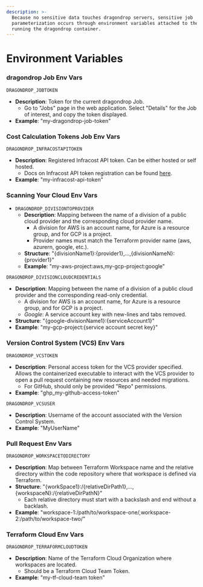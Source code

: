 ```yaml
---
description: >-
  Because no sensitive data touches dragondrop servers, sensitive job
  parameterization occurs through environment variables attached to the compute
  running the dragondrop container.
---
```


# Environment Variables

### dragondrop Job Env Vars

`DRAGONDROP_JOBTOKEN`

* **Description**: Token for the current dragondrop Job.
  * Go to "Jobs" page in the web application. Select "Details" for the Job of interest, and copy the token displayed.
* **Example**: "my-dragondrop-job-token"

### Cost Calculation Tokens Job Env Vars

`DRAGONDROP_INFRACOSTAPITOKEN`

* **Description**: Registered Infracost API token. Can be either hosted or self hosted.
  * Docs on Infracost API token registration can be found [here](https://github.com/infracost/cloud-pricing-api).
* **Example**: "my-infracost-api-token"

### Scanning Your Cloud Env Vars

* `DRAGONDROP_DIVISIONTOPROVIDER`
  * **Description**: Mapping between the name of a division of a public cloud provider and the corresponding cloud provider name.
    * A division for AWS is an account name, for Azure is a resource group, and for GCP is a project.
    * Provider names must match the Terraform provider name (aws, azurern, google, etc.).
  * **Structure**: "{divisionName1}:{provider1},...,{divisionNameN}:{provider1}"
  * **Example**: "my-aws-project:aws,my-gcp-project:google"

`DRAGONDROP_DIVISIONCLOUDCREDENTIALS`

* **Description**: Mapping between the name of a division of a public cloud provider and the corresponding read-only credential.
  * A division for AWS is an account name, for Azure is a resource group, and for GCP is a project.
  * _Google_: A service account key with new-lines and tabs removed.
* **Structure**: "{google-divisionName1}:{serviceAccount1}"
* **Example**: "my-gcp-project:{service account secret key}"

### Version Control System (VCS) Env Vars&#x20;

`DRAGONDROP_VCSTOKEN`

* **Description**: Personal access token for the VCS provider specified. Allows the containerized executable to interact with the VCS provider to open a pull request containing new resources and needed migrations.
  * For GitHub, should only be provided "Repo" permissions.
* **Example**: "ghp\_my-github-access-token"

`DRAGONDROP_VCSUSER`

* **Description**: Username of the account associated with the Version Control System.
* **Example**: "MyUserName"

### Pull Request Env Vars

`DRAGONDROP_WORKSPACETODIRECTORY`

* **Description**: Map between Terraform Workspace name and the relative directory within the code repository where that workspace is defined via Terraform.
* **Structure**: "{workSpace1}:/{relativeDirPath1},...,{workspaceN}:/{relativeDirPathN}"
  * Each relative directory must start with a backslash and end without a backlash.
* **Example**: "workspace-1:/path/to/workspace-one/,workspace-2:/path/to/workspace-two/"

### Terraform Cloud Env Vars

`DRAGONDROP_TERRAFORMCLOUDTOKEN`

* **Description**: Name of the Terraform Cloud Organization where workspaces are located.
  * Should be a Terraform Cloud Team Token.
* **Example**: "my-tf-cloud-team token"
